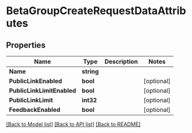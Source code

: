 # BetaGroupCreateRequestDataAttributes

## Properties

Name | Type | Description | Notes
------------ | ------------- | ------------- | -------------
**Name** | **string** |  | 
**PublicLinkEnabled** | **bool** |  | [optional] 
**PublicLinkLimitEnabled** | **bool** |  | [optional] 
**PublicLinkLimit** | **int32** |  | [optional] 
**FeedbackEnabled** | **bool** |  | [optional] 

[[Back to Model list]](../README.md#documentation-for-models) [[Back to API list]](../README.md#documentation-for-api-endpoints) [[Back to README]](../README.md)


